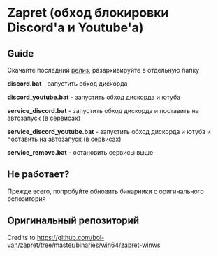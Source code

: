 # Zapret (обход блокировки Discord'а и Youtube'а)

## Guide
Скачайте последний [релиз](https://github.com/Flowseal/zapret-discord-youtube/releases), разархивируйте в отдельную папку

**discord.bat** - запустить обход дискорда

**discord_youtube.bat** - запустить обход дискорда и ютуба

**service_discord.bat** - запустить обход дискорда и поставить на автозапуск (в сервисах)

**service_discord_youtube.bat** - запустить обход дискорда и ютуба и поставить на автозапуск (в сервисах)

**service_remove.bat** - остановить сервисы выше

## Не работает?
Прежде всего, попробуйте обновить бинарники с оригинального репозитория

## Оригинальный репозиторий
Credits to https://github.com/bol-van/zapret/tree/master/binaries/win64/zapret-winws
